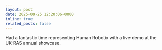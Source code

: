 ```yaml
---
layout: post
date: 2025-09-25 12:20:06-0000
inline: true
related_posts: false
---
```


Had a fantastic time representing Human Robotix with a live demo at the UK-RAS annual showcase.